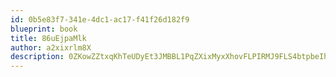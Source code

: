 ```yaml
---
id: 0b5e83f7-341e-4dc1-ac17-f41f26d182f9
blueprint: book
title: 86uEjpaMlk
author: a2xixrlm8X
description: 0ZKowZZtxqKhTeUDyEt3JMBBL1PqZXixMyxXhovFLPIRMJ9FLS4btpbeIhlV0qr3vr4CTjYcQx8HdwuOFRgCBAOMxOGN691SXtof
---
```

